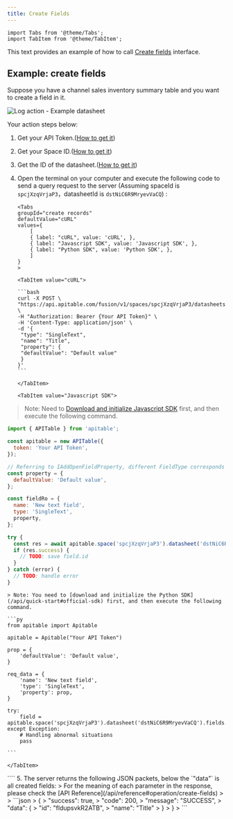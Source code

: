 ```yaml
---
title: Create Fields
---
```


````mdx-code-block
import Tabs from '@theme/Tabs';
import TabItem from '@theme/TabItem';
````

This text provides an example of how to call [Create fields](/api/reference#operation/create-fields) interface.

## Example: create fields

Suppose you have a channel sales inventory summary table and you want to create a field in it.

![Log action - Example datasheet](media/fields-example.png)

Your action steps below:

1. Get your API Token.([How to get it](quick-start.md#get-api-token))

2. Get your Space ID.([How to get it](/api/introduction#spaceid))

3. Get the ID of the datasheet.([How to get it](introduction.md#datasheetid))

4. Open the terminal on your computer and execute the following code to send a query request to the server (Assuming spaceId is `spcjXzqVrjaP3`，datasheetId is `dstNiC6R9MryevVaCQ`) :

    ````mdx-code-block
    <Tabs
    groupId="create records"
    defaultValue="cURL"
    values={
        [
        { label: "cURL", value: 'cURL', },
        { label: "Javascript SDK", value: 'Javascript SDK', },
        { label: "Python SDK", value: 'Python SDK', },
        ]
    }
    >

   <TabItem value="cURL">

   ```bash
   curl -X POST \
   "https://api.apitable.com/fusion/v1/spaces/spcjXzqVrjaP3/datasheets/dstNiC6R9MryevVaCQ/fields" \
   -H "Authorization: Bearer {Your API Token}" \
   -H 'Content-Type: application/json' \
   -d '{
     "type": "SingleText",
     "name": "Title",
     "property": {
     "defaultValue": "Default value"
     }
   }'
   ```

   </TabItem>

   <TabItem value="Javascript SDK">

  > Note: Need to [Download and initialize Javascript SDK](/api/quick-start#official-sdk) first, and then execute the following command.

   ```js
   import { APITable } from 'apitable';
   
   const apitable = new APITable({
     token: 'Your API Token',
   });
   
   // Referring to IAddOpenFieldProperty, different FieldType corresponds to different Property structures
   const property = {
     defaultValue: 'Default value',
   };
   
   const fieldRo = {
     name: 'New text field',
     type: 'SingleText',
     property,
   };
   
   try {
     const res = await apitable.space('spcjXzqVrjaP3').datasheet('dstNiC6R9MryevVaCQ').fields.create(fieldRo);
     if (res.success) {
       // TODO: save field.id
     }
   } catch (error) {
     // TODO: handle error
   }
   ```

   </TabItem>

   <TabItem value="Python SDK">

    > Note: You need to [download and initialize the Python SDK](/api/quick-start#official-sdk) first, and then execute the following command.

    ```py
    from apitable import Apitable

    apitable = Apitable("Your API Token")

    prop = {
        'defaultValue': 'Default value',
    }

    req_data = {
        'name': 'New text field',
        'type': 'SingleText',
        'property': prop,
    }

    try:
        field = apitable.space('spcjXzqVrjaP3').datasheet('dstNiC6R9MryevVaCQ').fields.create(req_data)
    except Exception:
        # Handling abnormal situations
        pass

    ```

    </TabItem> 

   </Tabs>
   ````
5. The server returns the following JSON packets, below the `"data"` is all created fields:
> For the meaning of each parameter in the response, please check the [API Reference](/api/reference#operation/create-fields) 
> 
> ```json
>    {
>      "success": true,
>      "code": 200,
>      "message": "SUCCESS",
>      "data": {
>        "id": "fldupsvkR2ATB",
>        "name": "Title"
>      }
>    }
> ```